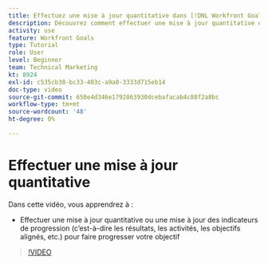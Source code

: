 ```yaml
---
title: Effectuez une mise à jour quantitative dans [!DNL Workfront Goals]
description: Découvrez comment effectuer une mise à jour quantitative dans les [!DNL Goals].
activity: use
feature: Workfront Goals
type: Tutorial
role: User
level: Beginner
team: Technical Marketing
kt: 8924
exl-id: c535cb38-bc33-403c-a9a0-3333d715eb14
doc-type: video
source-git-commit: 650e4d346e1792863930dcebafacab4c88f2a8bc
workflow-type: tm+mt
source-wordcount: '48'
ht-degree: 0%

---
```


# Effectuer une mise à jour quantitative

Dans cette vidéo, vous apprendrez à :

* Effectuer une mise à jour quantitative ou une mise à jour des indicateurs de progression (c’est-à-dire les résultats, les activités, les objectifs alignés, etc.) pour faire progresser votre objectif

>[!VIDEO](https://video.tv.adobe.com/v/335196/?quality=12&learn=on)
